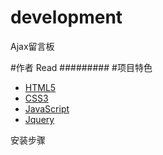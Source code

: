 # development
Ajax留言板

#作者 Read
#########
#项目特色
 <ul>
            <li><a href="#">HTML5</a></li>
            <li><a href="#">CSS3</a></li>
            <li><a href="#">JavaScript</a></li>
            <li><a href="#">Jquery</a></li>
  </ul>
  安装步骤
  
